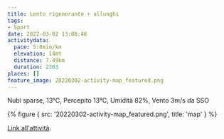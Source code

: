 ```yaml
---
title: Lento rigenerante + allunghi
tags:
- Sport
date: 2022-03-02 13:08:48
activitydata:
  pace: 5:8min/km
  elevation: 14mt
  distance: 7.49km
  duration: 2303
places: []
feature_image: 20220302-activity-map_featured.png
---
```


Nubi sparse, 13°C, Percepito 13°C, Umidità 82%, Vento 3m/s da SSO

<!--more-->

{% figure { src: '20220302-activity-map_featured.png', title: 'map' } %}

[Link all'attività](https://strava.com/activities/6761113890).
